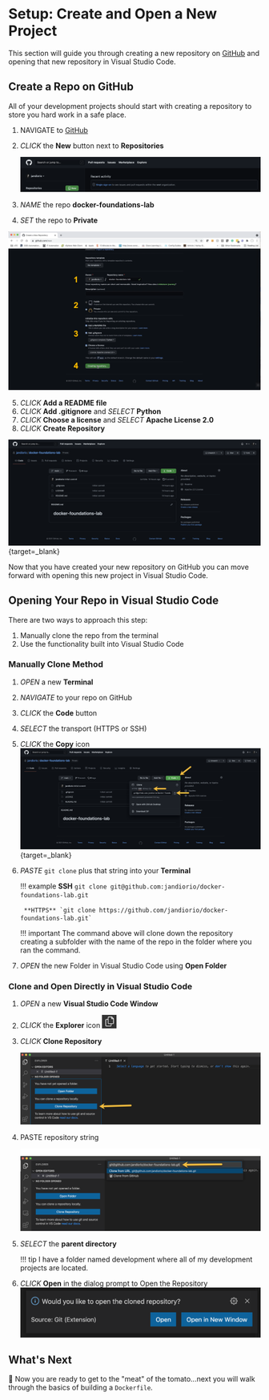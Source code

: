 #  Setup: Create and Open a New Project

This section will guide you through creating a new repository on [GitHub](https://github.com) and opening that new repository in Visual Studio Code. 

## Create a Repo on GitHub

All of your development projects should start with creating a repository to store you hard work in a safe place.  

1. NAVIGATE to [GitHub](www.github.com)

2. *CLICK* the **New**  button next to **Repositories**

   ![image-20210611093355694](../images/github-home.png)

3. *NAME* the repo **docker-foundations-lab**

4. *SET* the repo to **Private** 


![GitHub New Repo](../images/new-github-repo.png)

5. *CLICK* **Add a README file**
6. *CLICK* **Add .gitignore** and *SELECT* **Python**
7. *CLICK* **Choose a license** and *SELECT* **Apache License 2.0**
8. *CLICK* **Create Repository**

[![image-20210611094825116](../images/created-repo.png)](../../images/created-repo.png){target=_blank}

Now that you have created your new repository on GitHub you can move forward with opening this new project in Visual Studio Code.

## Opening Your Repo in Visual Studio Code

There are two ways to approach this step:

1. Manually clone the repo from the terminal
2. Use the functionality built into Visual Studio Code

### Manually Clone Method

1. *OPEN* a new **Terminal**

2. *NAVIGATE* to your repo on GitHub

3. *CLICK* the **Code** button

4. *SELECT* the transport (HTTPS or SSH)

5. *CLICK* the **Copy** icon
   ​	[![copy-github-clone-string](../images/copy-github-clone-string.png)](../../images/copy-github-clone-string.png){target=_blank}

6. *PASTE* `git clone` plus that string into your **Terminal**
  
    !!! example
        **SSH** `git clone git@github.com:jandiorio/docker-foundations-lab.git`
  
        **HTTPS** `git clone https://github.com/jandiorio/docker-foundations-lab.git`

    !!! important
        The command above will clone down the repository creating a subfolder with the name of the repo in the folder where you ran the command.

7. *OPEN* the new Folder in Visual Studio Code using **Open Folder**

### Clone and Open Directly in Visual Studio Code

1. *OPEN* a new **Visual Studio Code Window**

2. *CLICK* the **Explorer** icon <img src="../../images/explorer-icon.png" alt="image-20210611101144837" style="zoom:33%;" />

3. *CLICK* **Clone Repository**

    ![VSC Repo Clone](../images/vsc-clone-repo.png)

4. PASTE repository string

    ![VSC Paste Repo](../images/vsc-paste-repo-string.png)

5. *SELECT* the **parent directory** 

    !!! tip
        I have a folder named development where all of my development projects are located.

6. *CLICK* **Open** in the dialog prompt to Open the Repository
    <img src="../../images/vsc-open-cloned-repo.png" alt="image-20210611102053356" style="zoom:50%;" />



## What's Next 

:tomato: Now you are ready to get to the "meat" of the tomato...next you will walk through the basics of building a `Dockerfile`.  